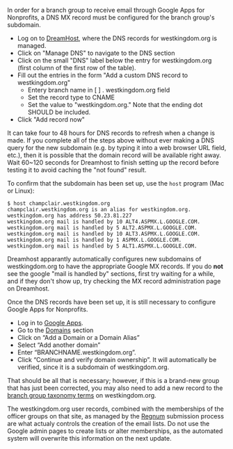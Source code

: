 In order for a branch group to receive email through Google Apps for Nonprofits, a DNS MX record must be configured for the branch group's subdomain.

- Log on to [DreamHost](https://dreamhost.com/), where the DNS records for westkingdom.org is managed.
- Click on "Manage DNS" to navigate to the DNS section
- Click on the small "DNS" label below the entry for westkingdom.org (first column of the first row of the table).
- Fill out the entries in the form "Add a custom DNS record to westkingdom.org"
  - Entery branch name in [     ] . westkingdom.org field
  - Set the record type to CNAME
  - Set the value to "westkingdom.org."  Note that the ending dot SHOULD be included.
- Click "Add record now"

It can take four to 48 hours for DNS records to refresh when a change is made. If you complete all of the steps above without ever making a DNS query for the new subdomain (e.g. by typing it into a web browser URL field, etc.), then it is possible that the domain record will be available right away. Wait 60~120 seconds for Dreamhost to finish setting up the record before testing it to avoid caching the "not found" result.

To confirm that the subdomain has been set up, use the `host` program (Mac or Linux):
```
$ host champclair.westkingdom.org
champclair.westkingdom.org is an alias for westkingdom.org.
westkingdom.org has address 50.23.81.227
westkingdom.org mail is handled by 10 ALT4.ASPMX.L.GOOGLE.COM.
westkingdom.org mail is handled by 5 ALT2.ASPMX.L.GOOGLE.COM.
westkingdom.org mail is handled by 10 ALT3.ASPMX.L.GOOGLE.COM.
westkingdom.org mail is handled by 1 ASPMX.L.GOOGLE.COM.
westkingdom.org mail is handled by 5 ALT1.ASPMX.L.GOOGLE.COM.
```
Dreamhost apparantly automatically configures new subdomains of westkingdom.org to have the appropriate Google MX records.  If you do **not** see the google "mail is handled by" sections, first try waiting for a while, and if they don't show up, try checking the MX record administration page on Dreamhost.

Once the DNS records have been set up, it is still necessary to configure Google Apps for Nonprofits.

- Log in to [Google Apps](https://admin.google.com).
- Go to the [Domains](https://admin.google.com/westkingdom.org/AdminHome?hl=en&fral=1#Domains:) section
- Click on “Add a Domain or a Domain Alias”
- Select “Add another domain”
- Enter “BRANCHNAME.westkingdom.org”.
- Click “Continue and verify domain ownership”. It will automatically be verified, since it is a subdomain of westkingdom.org.

That should be all that is necessary; however, if this is a brand-new group that has just been corrected, you may also need to add a new record to the [branch group taxonomy terms](http://www.westkingdom.org/admin/structure/taxonomy/vocabulary_2) on westkingdom.org.

The westkingdom.org user records, combined with the memberships of the officer groups on that site, as managed by the [Regnum](http://westkingdom.org) submission process are what actualy controls the creation of the email lists. Do not use the Google admin pages to create lists or alter memberships, as the automated system will overwrite this information on the next update.

